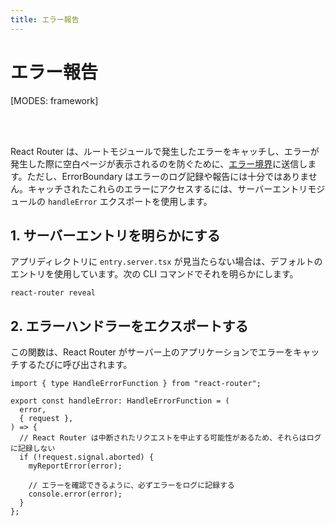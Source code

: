 ```yaml
---
title: エラー報告
---
```


# エラー報告

[MODES: framework]

<br/>
<br/>

React Router は、ルートモジュールで発生したエラーをキャッチし、エラーが発生した際に空白ページが表示されるのを防ぐために、[エラー境界](./error-boundary)に送信します。ただし、ErrorBoundary はエラーのログ記録や報告には十分ではありません。キャッチされたこれらのエラーにアクセスするには、サーバーエントリモジュールの `handleError` エクスポートを使用します。

## 1. サーバーエントリを明らかにする

アプリディレクトリに `entry.server.tsx` が見当たらない場合は、デフォルトのエントリを使用しています。次の CLI コマンドでそれを明らかにします。

```shellscript nonumber
react-router reveal
```

## 2. エラーハンドラーをエクスポートする

この関数は、React Router がサーバー上のアプリケーションでエラーをキャッチするたびに呼び出されます。

```tsx filename=entry.server.tsx
import { type HandleErrorFunction } from "react-router";

export const handleError: HandleErrorFunction = (
  error,
  { request },
) => {
  // React Router は中断されたリクエストを中止する可能性があるため、それらはログに記録しない
  if (!request.signal.aborted) {
    myReportError(error);

    // エラーを確認できるように、必ずエラーをログに記録する
    console.error(error);
  }
};
```
